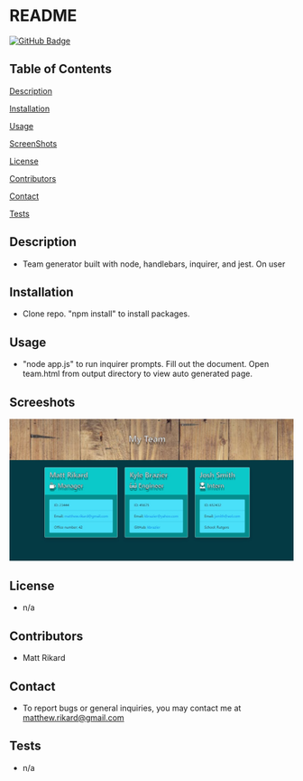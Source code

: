 # README


[![GitHub Badge](https://img.shields.io/badge/GitHub-Profile-blue?style=for-the-badge&logo=appveyor)](https://github.com/madhatter2084)


## Table of Contents


[Description](#Description)

[Installation](#Installation)

[Usage](#Usage)

[ScreenShots](#Screenshots)

[License](#License)

[Contributors](#Contributors)

[Contact](#Contact)

[Tests](#Tests)

## Description

- Team generator built with node, handlebars, inquirer, and jest. On user 


## Installation

- Clone repo. "npm install" to install packages. 

## Usage

- "node app.js" to run inquirer prompts. Fill out the document. Open team.html from output directory to view auto generated page. 


## Screeshots

![ss1](ss1.jpg)


## License

- n/a


## Contributors

- Matt Rikard

## Contact

- To report bugs or general inquiries, you may contact me at matthew.rikard@gmail.com

## Tests

- n/a

